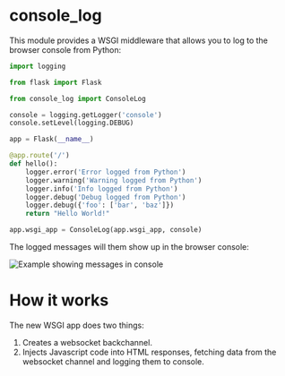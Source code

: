 # console_log #

This module provides a WSGI middleware that allows you to log to the browser console from Python:

```python
import logging

from flask import Flask

from console_log import ConsoleLog

console = logging.getLogger('console')
console.setLevel(logging.DEBUG)

app = Flask(__name__)

@app.route('/')
def hello():
    logger.error('Error logged from Python')
    logger.warning('Warning logged from Python')
    logger.info('Info logged from Python')
    logger.debug('Debug logged from Python')
    logger.debug({'foo': ['bar', 'baz']})
    return "Hello World!"

app.wsgi_app = ConsoleLog(app.wsgi_app, console)
```

The logged messages will them show up in the browser console:

![Example showing messages in console](https://github.com/betodealmeida/consolelog/blob/master/docs/console_log.png)

# How it works #

The new WSGI app does two things:

1. Creates a websocket backchannel.
2. Injects Javascript code into HTML responses, fetching data from the websocket channel and logging them to console.
